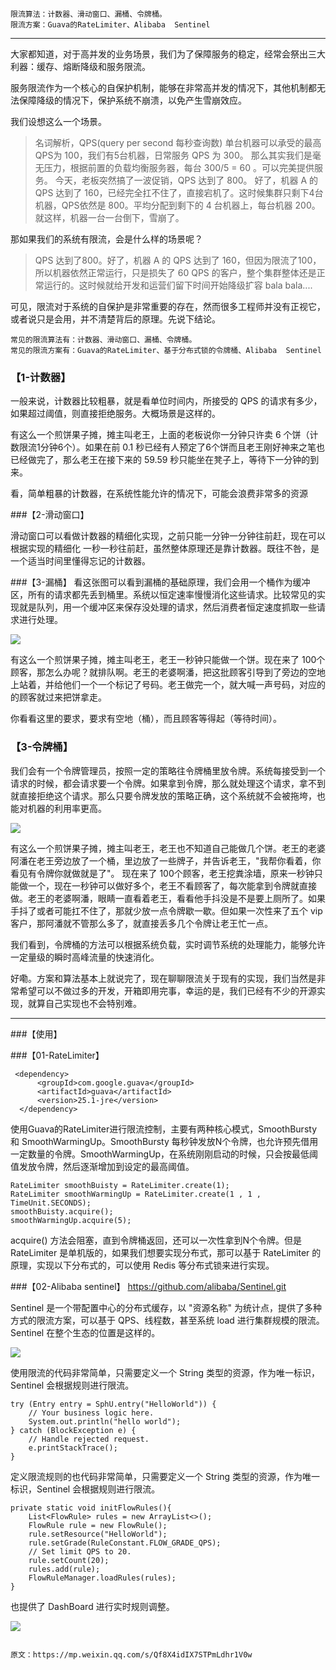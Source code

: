 
```
限流算法：计数器、滑动窗口、漏桶、令牌桶。
限流方案：Guava的RateLimiter、Alibaba  Sentinel
```

-----

大家都知道，对于高并发的业务场景，我们为了保障服务的稳定，经常会祭出三大利器：缓存、熔断降级和服务限流。        

服务限流作为一个核心的自保护机制，能够在非常高并发的情况下，其他机制都无法保障降级的情况下，保护系统不崩溃，以免产生雪崩效应。

我们设想这么一个场景。
> 名词解析，QPS(query per second 每秒查询数)
  单台机器可以承受的最高QPS为 100，我们有5台机器，日常服务 QPS 为 300。
  那么其实我们是毫无压力，根据前置的负载均衡服务器，每台 300/5 = 60 。可以完美提供服务。
  今天，老板突然搞了一波促销，QPS 达到了 800。
  好了，机器 A 的 QPS 达到了 160，已经完全扛不住了，直接宕机了。这时候集群只剩下4台机器，QPS依然是 800。平均分配到剩下的 4 台机器上，每台机器 200。就这样，机器一台一台倒下，雪崩了。       

那如果我们的系统有限流，会是什么样的场景呢？
> QPS 达到了800。好了，机器 A 的 QPS 达到了 160，但因为限流了100，所以机器依然正常运行，只是损失了 60 QPS 的客户，整个集群整体还是正常运行的。这时候就给开发和运营们留下时间开始降级扩容 bala bala....

可见，限流对于系统的自保护是非常重要的存在，然而很多工程师并没有正视它，或者说只是会用，并不清楚背后的原理。先说下结论。        
```
常见的限流算法有：计数器、滑动窗口、漏桶、令牌桶。
常见的限流方案有：Guava的RateLimiter、基于分布式锁的令牌桶、Alibaba  Sentinel
```

### 【1-计数器】
一般来说，计数器比较粗暴，就是看单位时间内，所接受的 QPS 的请求有多少，如果超过阈值，则直接拒绝服务。大概场景是这样的。      

有这么一个煎饼果子摊，摊主叫老王，上面的老板说你一分钟只许卖 6 个饼（计数限流1分钟6个）。如果在前 0.1 秒已经有人预定了6个饼而且老王刚好神来之笔也已经做完了，那么老王在接下来的 59.59 秒只能坐在凳子上，等待下一分钟的到来。     

看，简单粗暴的计数器，在系统性能允许的情况下，可能会浪费非常多的资源

###【2-滑动窗口】

滑动窗口可以看做计数器的精细化实现，之前只能一分钟一分钟往前赶，现在可以根据实现的精细化 一秒一秒往前赶，虽然整体原理还是靠计数器。既往不咎，是一个适当时间里懂得忘记的计数器。        

###【3-漏桶】
看这张图可以看到漏桶的基础原理，我们会用一个桶作为缓冲区，所有的请求都先丢到桶里。系统以恒定速率慢慢消化这些请求。比较常见的实现就是队列，用一个缓冲区来保存没处理的请求，然后消费者恒定速度抓取一些请求进行处理。               

![](../99-【img】/sentinel/01-loutong.jpg)        

有这么一个煎饼果子摊，摊主叫老王，老王一秒钟只能做一个饼。现在来了 100个顾客，那怎么办呢？就排队啊。老王的老婆啊潘，把这批顾客引导到了旁边的空地上站着，并给他们一个一个标记了号码。老王做完一个，就大喊一声号码，对应的的顾客就过来把饼拿走。

你看看这里的要求，要求有空地（桶），而且顾客等得起（等待时间）。

### 【3-令牌桶】
我们会有一个令牌管理员，按照一定的策略往令牌桶里放令牌。系统每接受到一个请求的时候，都会请求要一个令牌。如果拿到令牌，那么就处理这个请求，拿不到就直接拒绝这个请求。那么只要令牌发放的策略正确，这个系统就不会被拖垮，也能对机器的利用率更高。

![](../99-【img】/sentinel/02-lingpaitong.png)  

有这么一个煎饼果子摊，摊主叫老王，老王也不知道自己能做几个饼。老王的老婆阿潘在老王旁边放了一个桶，里边放了一些牌子，并告诉老王，"我帮你看着，你看见有令牌你就做就是了"。   现在来了 100个顾客，老王挖粪涂墙，原来一秒钟只能做一个，现在一秒钟可以做好多个，老王不看顾客了，每次能拿到令牌就直接做。老王的老婆啊潘，眼睛一直看着老王，看看他手抖没是不是要上厕所了。如果手抖了或者可能扛不住了，那就少放一点令牌歇一歇。但如果一次性来了五个 vip 客户，那阿潘就不管那么多了，就直接丢多几个令牌让老王忙一点。

我们看到，令牌桶的方法可以根据系统负载，实时调节系统的处理能力，能够允许一定量级的瞬时高峰流量的快速消化。



好嘞。方案和算法基本上就说完了，现在聊聊限流关于现有的实现，我们当然是非常希望可以不做过多的开发，开箱即用完事，幸运的是，我们已经有不少的开源实现，就算自己实现也不会特别难。


-----
###【使用】

###【01-RateLimiter】
```
 <dependency>
      <groupId>com.google.guava</groupId>
      <artifactId>guava</artifactId>
      <version>25.1-jre</version>
  </dependency>
```
使用Guava的RateLimiter进行限流控制，主要有两种核心模式，SmoothBursty 和 SmoothWarmingUp。SmoothBursty 每秒钟发放N个令牌，也允许预先借用一定数量的令牌。SmoothWarmingUp，在系统刚刚启动的时候，只会按最低阈值发放令牌，然后逐渐增加到设定的最高阈值。     

```text
RateLimiter smoothBuisty = RateLimiter.create(1);
RateLimiter smoothWarmingUp = RateLimiter.create(1 , 1 , TimeUnit.SECONDS);
smoothBuisty.acquire();
smoothWarmingUp.acquire(5);
```
acquire() 方法会阻塞，直到令牌桶返回，还可以一次性拿到N个令牌。但是 RateLimiter 是单机版的，如果我们想要实现分布式，那可以基于 RateLimiter 的原理，实现以下分布式的，可以使用 Redis 等分布式锁来进行实现。     

###【02-Alibaba sentinel】
https://github.com/alibaba/Sentinel.git

Sentinel 是一个带配置中心的分布式缓存，以 "资源名称" 为统计点，提供了多种方式的限流方案，可以基于 QPS、线程数，甚至系统 load 进行集群规模的限流。Sentinel 在整个生态的位置是这样的。  

![](../99-【img】/sentinel/03-sentinel.jpeg)

使用限流的代码非常简单，只需要定义一个 String 类型的资源，作为唯一标识，Sentinel 会根据规则进行限流。

```text
try (Entry entry = SphU.entry("HelloWorld")) {
    // Your business logic here.
    System.out.println("hello world");
} catch (BlockException e) {
    // Handle rejected request.
    e.printStackTrace();
}
```  

定义限流规则的也代码非常简单，只需要定义一个 String 类型的资源，作为唯一标识，Sentinel 会根据规则进行限流。

```text
private static void initFlowRules(){
    List<FlowRule> rules = new ArrayList<>();
    FlowRule rule = new FlowRule();
    rule.setResource("HelloWorld");
    rule.setGrade(RuleConstant.FLOW_GRADE_QPS);
    // Set limit QPS to 20.
    rule.setCount(20);
    rules.add(rule);
    FlowRuleManager.loadRules(rules);
}
```

也提供了 DashBoard 进行实时规则调整。

![](../99-【img】/sentinel/04-sentinel-dashboard.jpeg)

~~~ok,到这里就完了～～～

原文：https://mp.weixin.qq.com/s/Qf8X4idIX7STPmLdhr1V0w